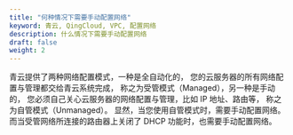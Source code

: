 ```yaml
---
title: "何种情况下需要手动配置网络"
keyword: 青云, QingCloud, VPC, 配置网络
description: 什么情况下需要手动配置网络
draft: false
weight: 2
---
```




青云提供了两种网络配置模式，一种是全自动化的， 您的云服务器的所有网络配置与管理都交给青云系统完成， 称之为受管模式（Managed），另一种是手动的， 您必须自己关心云服务器的网络配置与管理，比如 IP 地址、路由等， 称之为自管模式（Unmanaged）。 显然，当您使用自管模式时，需要手动配置网络。 而当受管网络所连接的路由器上关闭了 DHCP 功能时，也需要手动配置网络。
